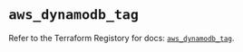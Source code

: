 # `aws_dynamodb_tag`

Refer to the Terraform Registory for docs: [`aws_dynamodb_tag`](https://registry.terraform.io/providers/hashicorp/aws/5.5.0/docs/resources/dynamodb_tag).

